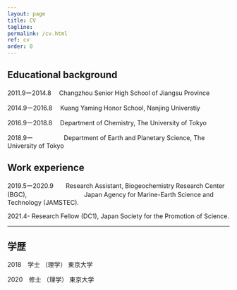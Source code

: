 ```yaml
---
layout: page
title: CV
tagline: 
permalink: /cv.html
ref: cv
order: 0
---
```


## Educational background

2011.9ー2014.8　 Changzhou Senior High School of Jiangsu Province

2014.9ー2016.8　 Kuang Yaming Honor School, Nanjing Universtiy

2016.9ー2018.8　 Department of Chemistry, The University of Tokyo

2018.9ー　　　　　Department of Earth and Planetary Science, The University of Tokyo

## Work experience

2019.5ー2020.9　　Research Assistant, Biogeochemistry Research Center (BGC), 
　　　　　　　　　Japan Agency for Marine-Earth Science and Technology (JAMSTEC).

          
2021.4-          Research Fellow (DC1), Japan Society for the Promotion of Science.


------------

## 学歴

2018　学士 （理学） 東京大学

2020　修士 （理学） 東京大学

